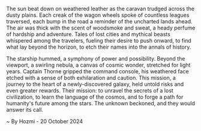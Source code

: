 
The sun beat down on weathered leather as the caravan trudged across the dusty plains. Each creak of the wagon wheels spoke of countless leagues traversed, each bump in the road a reminder of the uncharted lands ahead. The air was thick with the scent of woodsmoke and sweat, a heady perfume of hardship and adventure. Tales of lost cities and mythical beasts whispered among the travelers, fueling their desire to push onward, to find what lay beyond the horizon, to etch their names into the annals of history. 

The starship hummed, a symphony of power and possibility. Beyond the viewport, a swirling nebula, a canvas of cosmic wonder, stretched for light years. Captain Thorne gripped the command console, his weathered face etched with a sense of both exhilaration and caution. This mission, a journey to the heart of a newly-discovered galaxy, held untold risks and even greater rewards. Their mission: to unravel the secrets of a lost civilization, to learn the language of the cosmos, and to forge a path for humanity's future among the stars. The unknown beckoned, and they would answer its call. 

~ By Hozmi - 20 October 2024
